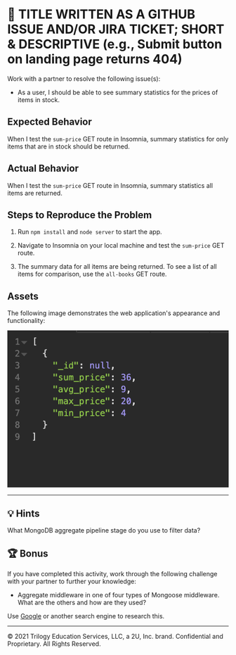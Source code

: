 # 🐛 TITLE WRITTEN AS A GITHUB ISSUE AND/OR JIRA TICKET; SHORT & DESCRIPTIVE (e.g., Submit button on landing page returns 404)

Work with a partner to resolve the following issue(s):

*  As a user, I should be able to see summary statistics for the prices of items in stock. 

## Expected Behavior

When I test the `sum-price` GET route in Insomnia, summary statistics for only items that are in stock should be returned.

## Actual Behavior

When I test the `sum-price` GET route in Insomnia, summary statistics all items are returned.

## Steps to Reproduce the Problem

1. Run `npm install` and `node server` to start the app.

2. Navigate to Insomnia on your local machine and test the `sum-price` GET route.

3. The summary data for all items are being returned. To see a list of all items for comparison, use the `all-books` GET route. 

## Assets

The following image demonstrates the web application's appearance and functionality:

![Returned data showing only in-stock summary items](./assets/image_1.png)

---

## 💡 Hints

What MongoDB aggregate pipeline stage do you use to filter data? 

## 🏆 Bonus

If you have completed this activity, work through the following challenge with your partner to further your knowledge:

* Aggregate middleware in one of four types of Mongoose middleware. What are the others and how are they used?

Use [Google](https://www.google.com) or another search engine to research this.

---
© 2021 Trilogy Education Services, LLC, a 2U, Inc. brand. Confidential and Proprietary. All Rights Reserved.
